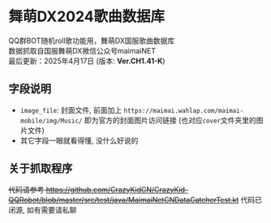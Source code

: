 # 舞萌DX2024歌曲数据库
QQ群BOT随机roll歌功能用，舞萌DX国服歌曲数据库  
数据抓取自国服舞萌DX微信公众号maimaiNET  
最后更新：2025年4月17日 (版本: **Ver.CH1.41-K**)

## 字段说明
- `image_file`: 封面文件, 前面加上 `https://maimai.wahlap.com/maimai-mobile/img/Music/` 即为官方的封面图片访问链接 (也对应`cover`文件夹里的图片文件)
- 其它字段一眼就看得懂, 没什么好说的

## 关于抓取程序
~~代码请参考 https://github.com/CrazyKidCN/CrazyKid-QQRobot/blob/master/src/test/java/MaimaiNetCNDataCatcherTest.kt~~ 代码已闭源, 如有需要请私聊
